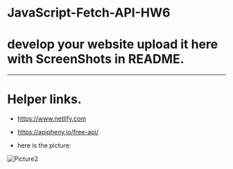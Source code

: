 # JavaScript-Fetch-API-HW6
# develop your website upload it here with ScreenShots in README.
--------------------------------------------------------------------------------------------------------

# Helper links.
* https://www.netlify.com
* https://apipheny.io/free-api/ 


* here is the picture: 

![Picture2](https://user-images.githubusercontent.com/95074190/188331862-c21e8ddb-1246-4fe6-b749-27cd09265b7a.png)
